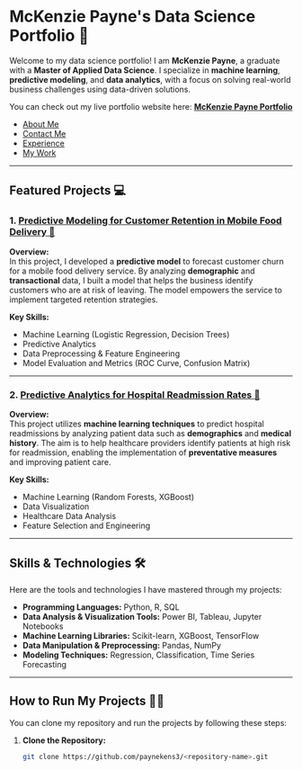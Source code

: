 # McKenzie Payne's Data Science Portfolio 💖

Welcome to my data science portfolio! I am **McKenzie Payne**, a graduate with a **Master of Applied Data Science**. I specialize in **machine learning**, **predictive modeling**, and **data analytics**, with a focus on solving real-world business challenges using data-driven solutions.

You can check out my live portfolio website here: [**McKenzie Payne Portfolio**](https://paynekens3.github.io)

- [About Me](about.html)
- [Contact Me](contact.html)
- [Experience](experience.html)
- [My Work](portfolio.html)
---

## Featured Projects 💻

### 1. [Predictive Modeling for Customer Retention in Mobile Food Delivery 🍔](https://github.com/paynekens3/Predictive-Modeling-for-Customer-Retention-in-Mobile-Food-Delivery)

**Overview:**  
In this project, I developed a **predictive model** to forecast customer churn for a mobile food delivery service. By analyzing **demographic** and **transactional** data, I built a model that helps the business identify customers who are at risk of leaving. The model empowers the service to implement targeted retention strategies.

**Key Skills:**  
- Machine Learning (Logistic Regression, Decision Trees)  
- Predictive Analytics  
- Data Preprocessing & Feature Engineering  
- Model Evaluation and Metrics (ROC Curve, Confusion Matrix)

---

### 2. [Predictive Analytics for Hospital Readmission Rates 🏥](https://github.com/paynekens3/-Predictive-Analytics-for-Hospital-Readmission-Rates-)

**Overview:**  
This project utilizes **machine learning techniques** to predict hospital readmissions by analyzing patient data such as **demographics** and **medical history**. The aim is to help healthcare providers identify patients at high risk for readmission, enabling the implementation of **preventative measures** and improving patient care.

**Key Skills:**  
- Machine Learning (Random Forests, XGBoost)  
- Data Visualization  
- Healthcare Data Analysis  
- Feature Selection and Engineering

---

## Skills & Technologies 🛠️

Here are the tools and technologies I have mastered through my projects:

- **Programming Languages:** Python, R, SQL
- **Data Analysis & Visualization Tools:** Power BI, Tableau, Jupyter Notebooks
- **Machine Learning Libraries:** Scikit-learn, XGBoost, TensorFlow
- **Data Manipulation & Preprocessing:** Pandas, NumPy
- **Modeling Techniques:** Regression, Classification, Time Series Forecasting

---

## How to Run My Projects 🏃‍♀️

You can clone my repository and run the projects by following these steps:

1. **Clone the Repository:**
   ```bash
   git clone https://github.com/paynekens3/<repository-name>.git

